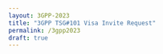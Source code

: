 ```yaml
---
layout: 3GPP-2023
title: "3GPP TSG#101 Visa Invite Request"
permalink: /3gpp2023
draft: true
---
```

